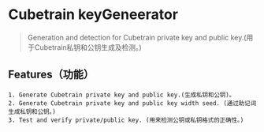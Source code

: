 # Cubetrain keyGeneerator

> Generation and detection for Cubetrain private key and public key.(用于Cubetrain私钥和公钥生成及检测。)

## Features（功能）

    1. Generate Cubetrain private key and public key.(生成私钥和公钥)。
    2. Generate Cubetrain private key and public key width seed. (通过助记词生成私钥和公钥。)
    3. Test and verify private/public key. (用来检测公钥或私钥格式的正确性。)


